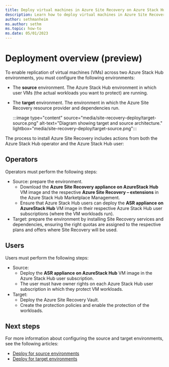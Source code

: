 ```yaml
---
title: Deploy virtual machines in Azure Site Recovery on Azure Stack Hub (preview)
description: Learn how to deploy virtual machines in Azure Site Recovery on Azure Stack Hub. 
author: sethmanheim
ms.author: sethm
ms.topic: how-to
ms.date: 05/01/2023
---
```



# Deployment overview (preview)

To enable replication of virtual machines (VMs) across two Azure Stack Hub environments, you must configure the following environments:

- The **source** environment. The Azure Stack Hub environment in which user VMs (the actual workloads you want to protect) are running.
- The **target** environment. The environment in which the Azure Site Recovery resource provider and dependencies run.

  :::image type="content" source="media/site-recovery-deploy/target-source.png" alt-text="Diagram showing target and source architecture." lightbox="media/site-recovery-deploy/target-source.png":::

The process to install Azure Site Recovery includes actions from both the Azure Stack Hub operator and the Azure Stack Hub user:

## Operators

Operators must perform the following steps:

- Source: prepare the environment.
  - Download the **Azure Site Recovery appliance on AzureStack Hub** VM image and the respective **Azure Site Recovery – extensions** in the Azure Stack Hub Marketplace Management.
  - Ensure that Azure Stack Hub users can deploy the **ASR appliance on AzureStack Hub** VM image in their respective Azure Stack Hub user subscriptions (where the VM workloads run).
- Target: prepare the environment by installing Site Recovery services and dependencies, ensuring the right quotas are assigned to the respective plans and offers where Site Recovery will be used.

## Users

Users must perform the following steps:

- Source:
  - Deploy the **ASR appliance on AzureStack Hub** VM image in the Azure Stack Hub user subscription.
  - The user must have owner rights on each Azure Stack Hub user subscription in which they protect VM workloads.
- Target:
  - Deploy the Azure Site Recovery Vault.
  - Create the protection policies and enable the protection of the workloads.

## Next steps

For more information about configuring the source and target environments, see the following articles:

- [Deploy for source environments](site-recovery-deploy-source.md)
- [Deploy for target environments](site-recovery-deploy-target.md)
